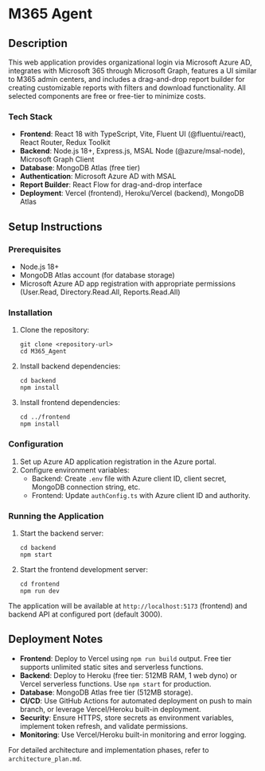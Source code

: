 # M365 Agent

## Description

This web application provides organizational login via Microsoft Azure AD, integrates with Microsoft 365 through Microsoft Graph, features a UI similar to M365 admin centers, and includes a drag-and-drop report builder for creating customizable reports with filters and download functionality. All selected components are free or free-tier to minimize costs.

### Tech Stack

- **Frontend**: React 18 with TypeScript, Vite, Fluent UI (@fluentui/react), React Router, Redux Toolkit
- **Backend**: Node.js 18+, Express.js, MSAL Node (@azure/msal-node), Microsoft Graph Client
- **Database**: MongoDB Atlas (free tier)
- **Authentication**: Microsoft Azure AD with MSAL
- **Report Builder**: React Flow for drag-and-drop interface
- **Deployment**: Vercel (frontend), Heroku/Vercel (backend), MongoDB Atlas

## Setup Instructions

### Prerequisites

- Node.js 18+
- MongoDB Atlas account (for database storage)
- Microsoft Azure AD app registration with appropriate permissions (User.Read, Directory.Read.All, Reports.Read.All)

### Installation

1. Clone the repository:
   ```
   git clone <repository-url>
   cd M365_Agent
   ```

2. Install backend dependencies:
   ```
   cd backend
   npm install
   ```

3. Install frontend dependencies:
   ```
   cd ../frontend
   npm install
   ```

### Configuration

1. Set up Azure AD application registration in the Azure portal.
2. Configure environment variables:
   - Backend: Create `.env` file with Azure client ID, client secret, MongoDB connection string, etc.
   - Frontend: Update `authConfig.ts` with Azure client ID and authority.

### Running the Application

1. Start the backend server:
   ```
   cd backend
   npm start
   ```

2. Start the frontend development server:
   ```
   cd frontend
   npm run dev
   ```

The application will be available at `http://localhost:5173` (frontend) and backend API at configured port (default 3000).

## Deployment Notes

- **Frontend**: Deploy to Vercel using `npm run build` output. Free tier supports unlimited static sites and serverless functions.
- **Backend**: Deploy to Heroku (free tier: 512MB RAM, 1 web dyno) or Vercel serverless functions. Use `npm start` for production.
- **Database**: MongoDB Atlas free tier (512MB storage).
- **CI/CD**: Use GitHub Actions for automated deployment on push to main branch, or leverage Vercel/Heroku built-in deployment.
- **Security**: Ensure HTTPS, store secrets as environment variables, implement token refresh, and validate permissions.
- **Monitoring**: Use Vercel/Heroku built-in monitoring and error logging.

For detailed architecture and implementation phases, refer to `architecture_plan.md`.